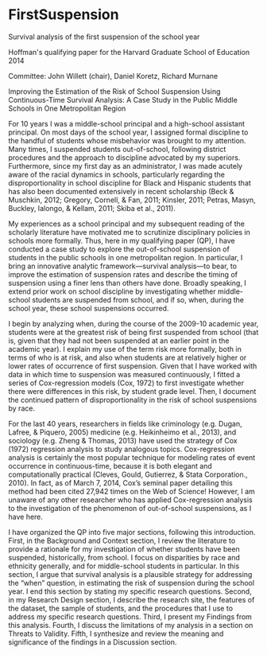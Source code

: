 # FirstSuspension
 Survival analysis of the first suspension of the school year
 
 Hoffman's qualifying paper for the Harvard Graduate School of Education
 2014
 
 Committee: John Willett (chair), Daniel Koretz, Richard Murnane
 
Improving the Estimation of the Risk of School Suspension Using Continuous-Time Survival Analysis: 
A Case Study in the Public Middle Schools in One Metropolitan Region

For 10 years I was a middle-school principal and a high-school assistant principal. On most days of the school year, I assigned formal discipline to the handful of students whose misbehavior was brought to my attention. Many times, I suspended students out-of-school, following district procedures and the approach to discipline advocated by my superiors. Furthermore, since my first day as an administrator, I was made acutely aware of the racial dynamics in schools, particularly regarding the disproportionality in school discipline for Black and Hispanic students that has also been documented extensively in recent scholarship (Beck & Muschkin, 2012; Gregory, Cornell, & Fan, 2011; Kinsler, 2011; Petras, Masyn, Buckley, Ialongo, & Kellam, 2011; Skiba et al., 2011).

My experiences as a school principal and my subsequent reading of the scholarly literature have motivated me to scrutinize disciplinary policies in schools more formally. Thus, here in my qualifying paper (QP), I have conducted a case study to explore the out-of-school suspension of students in the public schools in one metropolitan region. In particular, I bring an innovative analytic framework—survival analysis—to bear, to improve the estimation of suspension rates and describe the timing of suspension using a finer lens than others have done. Broadly speaking, I extend prior work on school discipline by investigating whether middle-school students are suspended from school, and if so, when, during the school year, these school suspensions occurred. 

I begin by analyzing when, during the course of the 2009-10 academic year, students were at the greatest risk of being first suspended from school (that is, given that they had not been suspended at an earlier point in the academic year). I explain my use of the term risk more formally, both in terms of who is at risk, and also when students are at relatively higher or lower rates of occurrence of first suspension. Given that I have worked with data in which time to suspension was measured continuously, I fitted a series of Cox-regression models (Cox, 1972) to first investigate whether there were differences in this risk, by student grade level. Then, I document the continued pattern of disproportionality in the risk of school suspensions by race. 

For the last 40 years, researchers in fields like criminology (e.g. Dugan, Lafree, & Piquero, 2005) medicine (e.g. Heikinheimo et al., 2013), and sociology (e.g. Zheng & Thomas, 2013) have used the strategy of Cox (1972) regression analysis to study analogous topics. Cox-regression analysis is certainly the most popular technique for modeling rates of event occurrence in continuous-time, because it is both elegant and computationally practical (Cleves, Gould, Gutierrez, & Stata Corporation., 2010). In fact, as of March 7, 2014, Cox’s seminal paper detailing this method had been cited 27,942 times on the Web of Science! However, I am unaware of any other researcher who has applied Cox-regression analysis to the investigation of the phenomenon of out-of-school suspensions, as I have here. 

I have organized the QP into five major sections, following this introduction. First, in the Background and Context section, I review the literature to provide a rationale for my investigation of whether students have been suspended, historically, from school. I focus on disparities by race and ethnicity generally, and for middle-school students in particular. In this section, I argue that survival analysis is a plausible strategy for addressing the “when” question, in estimating the risk of suspension during the school year. I end this section by stating my specific research questions. Second, in my Research Design section, I describe the research site, the features of the dataset, the sample of students, and the procedures that I use to address my specific research questions. Third, I present my Findings from this analysis. Fourth, I discuss the limitations of my analysis in a section on Threats to Validity. Fifth, I synthesize and review the meaning and significance of the findings in a Discussion section. 

